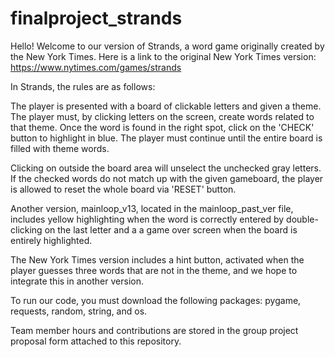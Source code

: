 # finalproject_strands

Hello! Welcome to our version of Strands, a word game originally created by the New York Times. 
Here is a link to the original New York Times version: https://www.nytimes.com/games/strands 

In Strands, the rules are as follows: 

The player is presented with a board of clickable letters and given a theme. The player must, by clicking letters on the screen, create words related to that theme. Once the word is found in the right spot, click on the 'CHECK' button to highlight in blue. The player must continue until the entire board is filled with theme words. 

Clicking on outside the board area will unselect the unchecked gray letters. If the checked words do not match up with the given gameboard, the player is allowed to reset the whole board via 'RESET' button.

Another version, mainloop_v13, located in the mainloop_past_ver file, includes yellow highlighting when the word is correctly entered by double-clicking on the last letter and a a game over screen when the board is entirely highlighted. 

The New York Times version includes a hint button, activated when the player guesses three words that are not in the theme, and we hope to integrate this in another version. 

To run our code, you must download the following packages: pygame, requests, random, string, and os. 



Team member hours and contributions are stored in the group project proposal form attached to this repository. 

